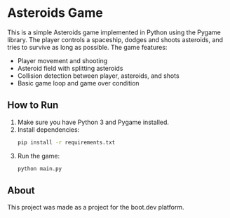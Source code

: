 # Asteroids Game

This is a simple Asteroids game implemented in Python using the Pygame library. The player controls a spaceship, dodges and shoots asteroids, and tries to survive as long as possible. The game features:

- Player movement and shooting
- Asteroid field with splitting asteroids
- Collision detection between player, asteroids, and shots
- Basic game loop and game over condition

## How to Run

1. Make sure you have Python 3 and Pygame installed.
2. Install dependencies:
   ```bash
   pip install -r requirements.txt
   ```
3. Run the game:
   ```bash
   python main.py
   ```

## About

This project was made as a project for the boot.dev platform.
